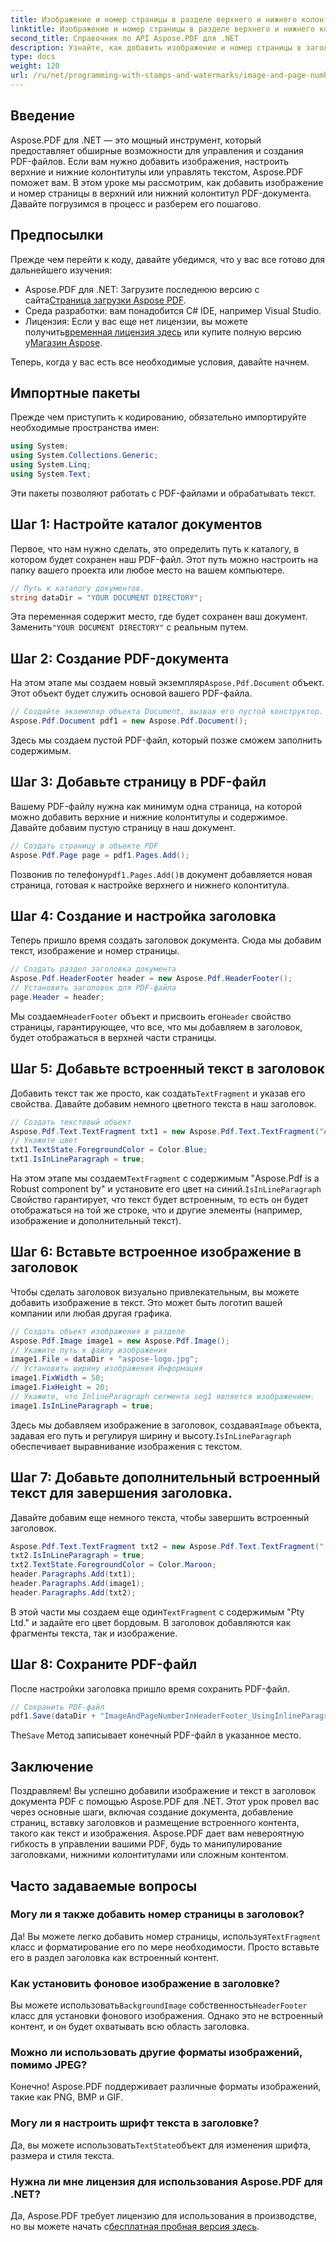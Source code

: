 ```yaml
---
title: Изображение и номер страницы в разделе верхнего и нижнего колонтитула
linktitle: Изображение и номер страницы в разделе верхнего и нижнего колонтитула
second_title: Справочник по API Aspose.PDF для .NET
description: Узнайте, как добавить изображение и номер страницы в заголовок PDF-файла с помощью Aspose.PDF для .NET, следуя этому пошаговому руководству.
type: docs
weight: 120
url: /ru/net/programming-with-stamps-and-watermarks/image-and-page-number-in-header-footer-section-inline/
---
```

## Введение

Aspose.PDF для .NET — это мощный инструмент, который предоставляет обширные возможности для управления и создания PDF-файлов. Если вам нужно добавить изображения, настроить верхние и нижние колонтитулы или управлять текстом, Aspose.PDF поможет вам. В этом уроке мы рассмотрим, как добавить изображение и номер страницы в верхний или нижний колонтитул PDF-документа. Давайте погрузимся в процесс и разберем его пошагово.

## Предпосылки

Прежде чем перейти к коду, давайте убедимся, что у вас все готово для дальнейшего изучения:

-  Aspose.PDF для .NET: Загрузите последнюю версию с сайта[Страница загрузки Aspose PDF](https://releases.aspose.com/pdf/net/).
- Среда разработки: вам понадобится C# IDE, например Visual Studio.
-  Лицензия: Если у вас еще нет лицензии, вы можете получить[временная лицензия здесь](https://purchase.aspose.com/temporary-license/) или купите полную версию у[Магазин Aspose](https://purchase.aspose.com/buy).

Теперь, когда у вас есть все необходимые условия, давайте начнем.

## Импортные пакеты

Прежде чем приступить к кодированию, обязательно импортируйте необходимые пространства имен:

```csharp
using System;
using System.Collections.Generic;
using System.Linq;
using System.Text;
```

Эти пакеты позволяют работать с PDF-файлами и обрабатывать текст.

## Шаг 1: Настройте каталог документов

Первое, что нам нужно сделать, это определить путь к каталогу, в котором будет сохранен наш PDF-файл. Этот путь можно настроить на папку вашего проекта или любое место на вашем компьютере.

```csharp
// Путь к каталогу документов.
string dataDir = "YOUR DOCUMENT DIRECTORY";
```

 Эта переменная содержит место, где будет сохранен ваш документ. Заменить`"YOUR DOCUMENT DIRECTORY"` с реальным путем.

## Шаг 2: Создание PDF-документа

 На этом этапе мы создаем новый экземпляр`Aspose.Pdf.Document` объект. Этот объект будет служить основой вашего PDF-файла.

```csharp
// Создайте экземпляр объекта Document, вызвав его пустой конструктор.
Aspose.Pdf.Document pdf1 = new Aspose.Pdf.Document();
```

Здесь мы создаем пустой PDF-файл, который позже сможем заполнить содержимым.

## Шаг 3: Добавьте страницу в PDF-файл

Вашему PDF-файлу нужна как минимум одна страница, на которой можно добавить верхние и нижние колонтитулы и содержимое. Давайте добавим пустую страницу в наш документ.

```csharp
// Создать страницу в объекте PDF
Aspose.Pdf.Page page = pdf1.Pages.Add();
```

 Позвонив по телефону`pdf1.Pages.Add()`в документ добавляется новая страница, готовая к настройке верхнего и нижнего колонтитула.

## Шаг 4: Создание и настройка заголовка

Теперь пришло время создать заголовок документа. Сюда мы добавим текст, изображение и номер страницы.

```csharp
// Создать раздел заголовка документа
Aspose.Pdf.HeaderFooter header = new Aspose.Pdf.HeaderFooter();
// Установить заголовок для PDF-файла
page.Header = header;
```

 Мы создаем`HeaderFooter` объект и присвоить его`Header` свойство страницы, гарантирующее, что все, что мы добавляем в заголовок, будет отображаться в верхней части страницы.

## Шаг 5: Добавьте встроенный текст в заголовок

 Добавить текст так же просто, как создать`TextFragment` и указав его свойства. Давайте добавим немного цветного текста в наш заголовок.

```csharp
// Создать текстовый объект
Aspose.Pdf.Text.TextFragment txt1 = new Aspose.Pdf.Text.TextFragment("Aspose.Pdf is a Robust component by");
// Укажите цвет
txt1.TextState.ForegroundColor = Color.Blue;
txt1.IsInLineParagraph = true;
```

 На этом этапе мы создаем`TextFragment` с содержимым "Aspose.Pdf is a Robust component by" и установите его цвет на синий.`IsInLineParagraph` Свойство гарантирует, что текст будет встроенным, то есть он будет отображаться на той же строке, что и другие элементы (например, изображение и дополнительный текст).

## Шаг 6: Вставьте встроенное изображение в заголовок

Чтобы сделать заголовок визуально привлекательным, вы можете добавить изображение в текст. Это может быть логотип вашей компании или любая другая графика.

```csharp
// Создать объект изображения в разделе
Aspose.Pdf.Image image1 = new Aspose.Pdf.Image();
// Укажите путь к файлу изображения
image1.File = dataDir + "aspose-logo.jpg";
// Установить ширину изображения Информация
image1.FixWidth = 50;
image1.FixHeight = 20;
// Укажите, что InlineParagraph сегмента seg1 является изображением.
image1.IsInLineParagraph = true;
```

 Здесь мы добавляем изображение в заголовок, создавая`Image` объекта, задавая его путь и регулируя ширину и высоту.`IsInLineParagraph` обеспечивает выравнивание изображения с текстом.

## Шаг 7: Добавьте дополнительный встроенный текст для завершения заголовка.

Давайте добавим еще немного текста, чтобы завершить встроенный заголовок.

```csharp
Aspose.Pdf.Text.TextFragment txt2 = new Aspose.Pdf.Text.TextFragment(" Pty Ltd.");
txt2.IsInLineParagraph = true;
txt2.TextState.ForegroundColor = Color.Maroon;
header.Paragraphs.Add(txt1);
header.Paragraphs.Add(image1);
header.Paragraphs.Add(txt2);
```

 В этой части мы создаем еще один`TextFragment` с содержимым "Pty Ltd." и задайте его цвет бордовым. В заголовок добавляются как фрагменты текста, так и изображение.

## Шаг 8: Сохраните PDF-файл

После настройки заголовка пришло время сохранить PDF-файл.

```csharp
// Сохранить PDF-файл
pdf1.Save(dataDir + "ImageAndPageNumberInHeaderFooter_UsingInlineParagraph_out.pdf");
```

 The`Save` Метод записывает конечный PDF-файл в указанное место.

## Заключение

Поздравляем! Вы успешно добавили изображение и текст в заголовок документа PDF с помощью Aspose.PDF для .NET. Этот урок провел вас через основные шаги, включая создание документа, добавление страниц, вставку заголовков и размещение встроенного контента, такого как текст и изображения. Aspose.PDF дает вам невероятную гибкость в управлении вашими PDF, будь то манипулирование заголовками, нижними колонтитулами или сложным контентом. 

## Часто задаваемые вопросы

### Могу ли я также добавить номер страницы в заголовок?
 Да! Вы можете легко добавить номер страницы, используя`TextFragment` класс и форматирование его по мере необходимости. Просто вставьте его в раздел заголовка как встроенный контент.

### Как установить фоновое изображение в заголовке?
 Вы можете использовать`BackgroundImage` собственность`HeaderFooter` класс для установки фонового изображения. Однако это не встроенный контент, и он будет охватывать всю область заголовка.

### Можно ли использовать другие форматы изображений, помимо JPEG?
Конечно! Aspose.PDF поддерживает различные форматы изображений, такие как PNG, BMP и GIF.

### Могу ли я настроить шрифт текста в заголовке?
 Да, вы можете использовать`TextState`объект для изменения шрифта, размера и стиля текста.

### Нужна ли мне лицензия для использования Aspose.PDF для .NET?
 Да, Aspose.PDF требует лицензию для использования в производстве, но вы можете начать с[бесплатная пробная версия здесь](https://releases.aspose.com/).